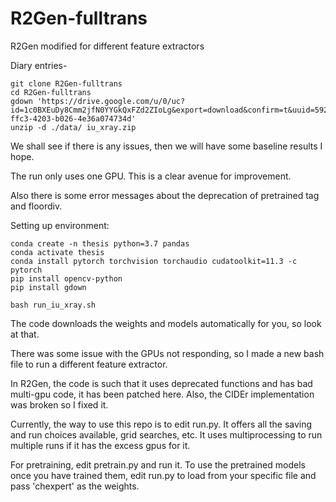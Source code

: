 # R2Gen-fulltrans
R2Gen modified for different feature extractors

Diary entries-
```shell
git clone R2Gen-fulltrans
cd R2Gen-fulltrans
gdown 'https://drive.google.com/u/0/uc?id=1c0BXEuDy8Cmm2jfN0YYGkQxFZd2ZIoLg&export=download&confirm=t&uuid=5926bb3d-ffc3-4203-b026-4e36a074734d'
unzip -d ./data/ iu_xray.zip

```
We shall see if there is any issues, then we will have some baseline results I hope.

The run only uses one GPU. This is a clear avenue for improvement.

Also there is some error messages about the deprecation of pretrained tag and floordiv.

Setting up environment:
```shell
conda create -n thesis python=3.7 pandas
conda activate thesis
conda install pytorch torchvision torchaudio cudatoolkit=11.3 -c pytorch
pip install opencv-python
pip install gdown

bash run_iu_xray.sh
```

The code downloads the weights and models automatically for you, so look at that.

There was some issue with the GPUs not responding, so I made a new bash file to run a different feature extractor.

In R2Gen, the code is such that it uses deprecated functions and has bad multi-gpu code, it has been patched here. Also, the CIDEr implementation was broken so I fixed it.


Currently, the way to use this repo is to edit run.py. It offers all the saving and run choices available, grid searches, etc. It uses multiprocessing to run multiple runs if it has the excess gpus for it.

For pretraining, edit pretrain.py and run it. To use the pretrained models once you have trained them, edit run.py to load from your specific file and pass 'chexpert' as the weights.
